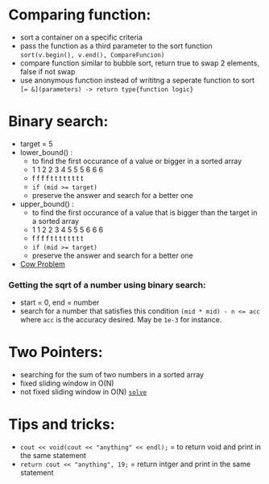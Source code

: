 # Comparing function:
- sort a container on a specific criteria
- pass the function as a third parameter to the sort function ```sort(v.begin(), v.end(), CompareFuncion)```
- compare function similar to bubble sort, return true to swap 2 elements, false if not swap
- use anonymous function instead of writitng a seperate function to sort ```[= &](parameters) -> return type{function logic}```
# Binary search:
- target = 5
- lower_bound() :
  - to find the first occurance of a value or bigger in a sorted array
  - 1 1 2 2 3 4 5 5 5 6 6 6
  - f f f f t t t t t t t t
  - ```if (mid >= target)```
  - preserve the answer and search for a better one
- upper_bound() :
  - to find the first occurance of a value that is bigger than the target in a sorted array
  - 1 1 2 2 3 4 5 5 5 6 6 6
  - f f f f t t t t t t t t
  - ```if (mid >= target)```
  - preserve the answer and search for a better one
- [Cow Problem](https://codeforces.com/group/c3FDl9EUi9/contest/264941/problem/B)

### Getting the sqrt of a number using binary search:
- start = 0, end = number
- search for a number that satisfies this condition ```(mid * mid) - n <= acc``` where ```acc``` is the accuracy desired. May be `1e-3` for instance.

# Two Pointers:
- searching for the sum of two numbers in a sorted array
- fixed sliding window in O(N)
- not fixed sliding window in O(N) 
[`solve`](https://codeforces.com/contest/701/problem/C)






# Tips and tricks:
- ```cout << void(cout << "anything" << endl);``` = to return void and print in the same statement
- ```return cout << "anything", 19;``` = return intger and print in the same statement